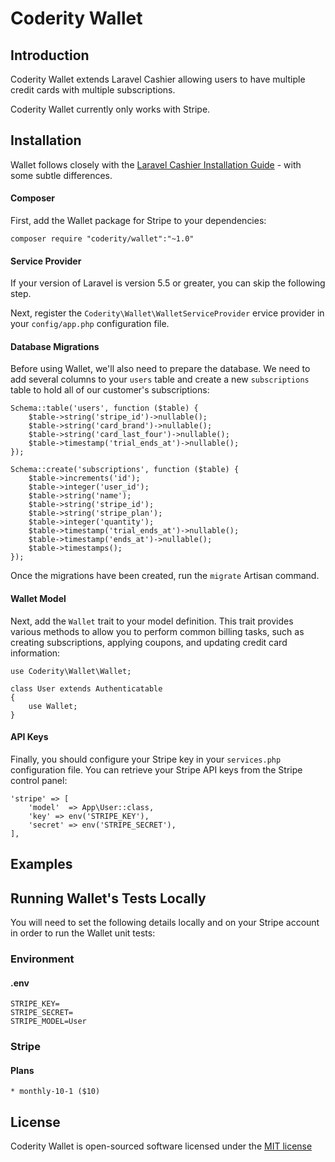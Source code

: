 # Coderity Wallet

## Introduction

Coderity Wallet extends Laravel Cashier allowing users to have multiple credit cards with multiple subscriptions.

Coderity Wallet currently only works with Stripe.

## Installation

Wallet follows closely with the [Laravel Cashier Installation Guide](https://laravel.com/docs/5.5/billing#introduction) - with some subtle differences.

#### Composer

First, add the Wallet package for Stripe to your dependencies:

    composer require "coderity/wallet":"~1.0"

#### Service Provider

If your version of Laravel is version 5.5 or greater, you can skip the following step.

Next, register the `Coderity\Wallet\WalletServiceProvider` ervice provider in your `config/app.php` configuration file.

#### Database Migrations

Before using Wallet, we'll also need to prepare the database. We need to add several columns to your `users` table and create a new `subscriptions` table to hold all of our customer's subscriptions:

    Schema::table('users', function ($table) {
        $table->string('stripe_id')->nullable();
        $table->string('card_brand')->nullable();
        $table->string('card_last_four')->nullable();
        $table->timestamp('trial_ends_at')->nullable();
    });

    Schema::create('subscriptions', function ($table) {
        $table->increments('id');
        $table->integer('user_id');
        $table->string('name');
        $table->string('stripe_id');
        $table->string('stripe_plan');
        $table->integer('quantity');
        $table->timestamp('trial_ends_at')->nullable();
        $table->timestamp('ends_at')->nullable();
        $table->timestamps();
    });

Once the migrations have been created, run the `migrate` Artisan command.

#### Wallet Model

Next, add the `Wallet` trait to your model definition. This trait provides various methods to allow you to perform common billing tasks, such as creating subscriptions, applying coupons, and updating credit card information:

    use Coderity\Wallet\Wallet;

    class User extends Authenticatable
    {
        use Wallet;
    }

#### API Keys

Finally, you should configure your Stripe key in your `services.php` configuration file. You can retrieve your Stripe API keys from the Stripe control panel:

    'stripe' => [
        'model'  => App\User::class,
        'key' => env('STRIPE_KEY'),
        'secret' => env('STRIPE_SECRET'),
    ],

## Examples

## Running Wallet's Tests Locally

You will need to set the following details locally and on your Stripe account in order to run the Wallet unit tests:

### Environment

#### .env

    STRIPE_KEY=
    STRIPE_SECRET=
    STRIPE_MODEL=User

### Stripe

#### Plans

    * monthly-10-1 ($10)

## License

Coderity Wallet is open-sourced software licensed under the [MIT license](http://opensource.org/licenses/MIT)